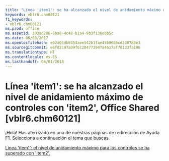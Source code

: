 ```yaml
---
title: "Línea 'item1': se ha alcanzado el nivel de anidamiento máximo de controles con 'item2', Office Shared [vblr6.chm60121]"
keywords: vblr6.chm60121
f1_keywords:
- vblr6.chm60121
ms.prod: office
ms.assetid: 303ad206-6ba8-4c48-b1a4-9b3f136ebb5c
ms.date: 06/08/2017
ms.openlocfilehash: e62a05db6354aee542b1fae4559686cd238788e3
ms.sourcegitcommit: e6fd2c97a99f6c284773947a4617af7d133fa196
ms.translationtype: HT
ms.contentlocale: es-ES
ms.lasthandoff: 03/01/2018
---
```

# <a name="line-item1-maximum-nesting-level-for-controls-exceeded-with-item2-office-shared-vblr6chm60121"></a>Línea 'item1': se ha alcanzado el nivel de anidamiento máximo de controles con 'item2', Office Shared [vblr6.chm60121]

¡Hola! Has aterrizado en una de nuestras páginas de redirección de Ayuda F1. Selecciona a continuación el tema que buscas.

[Línea 'item1': el nivel de anidamiento máximo para los controles se ha superado con 'item2'.](http://msdn.microsoft.com/library/8e807ba3-7b5c-00ff-5799-c031df34be75%28Office.15%29.aspx)

